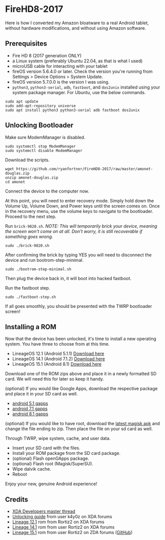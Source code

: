 # FireHD8-2017
Here is how I converted my Amazon bloatware to a real Android tablet, without hardware modifications, and without using Amazon software.
## Prerequisites
- Fire HD 8 (2017 generation ONLY)
- a Linux system (preferably Ubuntu 22.04, as that is what I used)
- microUSB cable for interacting with your tablet
- fireOS version 5.6.4.0 or later. Check the version you're running from Settings > Device Options > System Update.
- fireOS version 5.7.0.0 is the version I was using.
- `python3`, `python3-serial`, `adb`, `fastboot`, and `dos2unix` installed using your system package manager. For Ubuntu, use the below commands.
```
sudo apt update
sudo add-apt-repository universe
sudo apt install python3 python3-serial adb fastboot dos2unix
```
## Unlocking Bootloader
Make sure ModemManager is disabled.
```
sudo systemctl stop ModemManager
sudo systemctl disable ModemManager
```

Download the scripts.
```
wget https://github.com/ryanfortner/FireHD8-2017/raw/master/amonet-douglas.zip
unzip amonet-douglas.zip
cd amonet
```

Connect the device to the computer now.

At this point, you will need to enter recovery mode. Simply hold down the Volume Up, Volume Down, and Power keys until the screen comes on. Once in the recovery menu, use the volume keys to navigate to the bootloader. Proceed to the next step.

Run `brick-9820.sh`. *NOTE: This will temporarily brick your device, meaning the screen won't come on at all. Don't worry, it is still recoverable if something goes wrong.*
```
sudo ./brick-9820.sh
```

After confirming the brick by typing YES you will need to disconnect the device and run bootrom-step-minimal.
```
sudo ./bootrom-step-minimal.sh
```
Then plug the device back in, it will boot into hacked fastboot.

Run the fastboot step.
```
sudo ./fastboot-step.sh
```

If all goes smoothly, you should be presented with the TWRP bootloader screen!
## Installing a ROM
Now that the device has been unlocked, it's time to install a new operating system. You have three to choose from at this time.
- LineageOS 12.1 (Android 5.1.1) [Download here](https://github.com/ryanfortner/FireHD8-2017/releases/download/roms/lineage-12.1-20200905-UNOFFICIAL-douglas.zip)
- LineageOS 14.1 (Android 7.1.2) [Download here](https://github.com/ryanfortner/FireHD8-2017/releases/download/roms/lineage-14.1-20210826-UNOFFICIAL-douglas.zip)
- LineageOS 15.1 (Android 8.1) [Download here](https://github.com/ryanfortner/FireHD8-2017/releases/download/roms/lineage-15.1-20211031-UNOFFICIAL-douglas.zip)

Download one of the ROM zips above and place it in a newly formatted SD card. We will need this for later so keep it handy.

(optional) If you would like Google Apps, download the respective package and place it in your SD card as well.
- [android 5.1 gapps](https://opengapps.org/?arch=arm64&api=5.1&variant=pico)
- [android 7.1 gapps](https://opengapps.org/?arch=arm64&api=7.1&variant=pico)
- [android 8.1 gapps](https://opengapps.org/?arch=arm64&api=8.1&variant=pico)

(optional) If you would like to have root, download the [latest magisk apk](https://github.com/topjohnwu/Magisk/releases/latest) and change the file ending to zip. Then place the file on your sd card as well.

Through TWRP, wipe system, cache, and user data.
- Insert your SD card with the files.
- Install your ROM package from the SD card package.
- (optional) Flash openGApps package.
- (optional) Flash root (Magisk/SuperSU).
- Wipe dalvik cache.
- Reboot

Enjoy your new, genuine Android experience!

## Credits
- [XDA Developers master thread](https://forum.xda-developers.com/t/master-thread-fire-hd-8-2017-7th-generation.3743024/)
- [Unlocking guide](https://forum.xda-developers.com/t/unlock-root-twrp-unbrick-fire-hd-8-2017-douglas.3962846/) from user k4y0z on XDA forums
- [Lineage 12.1](https://forum.xda-developers.com/t/rom-unlocked-douglas-lineage-12-1-5-sep-2020.3967537/) rom from Rortiz2 on XDA forums
- [Lineage 14.1](https://forum.xda-developers.com/t/rom-unlocked-douglas-giza-otas-lineage-14-1-26-jul-2021.4195349/) rom from user Rortiz2 on XDA forums
- [Lineage 15.1](https://forum.xda-developers.com/t/rom-unofficial-8-1-lineageos-15-1-for-amazon-fire-hd8-7-6th-gen-douglas-giza.4328503/) rom from user Rortiz2 on ZDA forums ([GitHub](https://github.com/mt8163-dev/android_device_amazon_douglas))